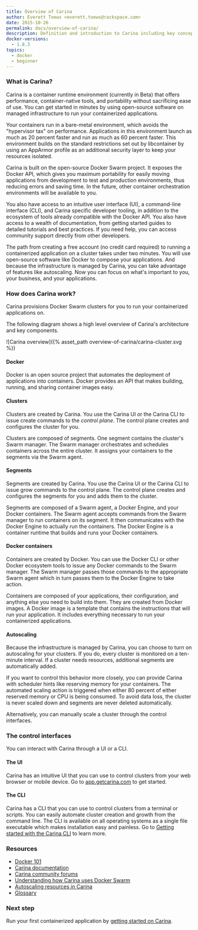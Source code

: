 ```yaml
---
title: Overview of Carina
author: Everett Toews <everett.toews@rackspace.com>
date: 2015-10-26
permalink: docs/overview-of-carina/
description: Definition and introduction to Carina including key concepts and next steps for implementation.
docker-versions:
  - 1.8.3
topics:
  - docker
  - beginner
---
```


### What is Carina?

Carina is a container runtime environment (currently in Beta) that offers performance, container-native tools, and portability without sacrificing ease of use. You can get started in minutes by using open-source software on managed infrastructure to run your containerized applications.

Your containers run in a bare-metal environment, which avoids the "hypervisor tax" on performance. Applications in this environment launch as much as 20 percent faster and run as much as 60 percent faster. This environment builds on the standard restrictions set out by libcontainer by using an AppArmor profile as an additional security layer to keep your resources isolated.

Carina is built on the open-source Docker Swarm project.  It exposes the Docker API, which gives you maximum portability for easily moving applications from development to test and production environments, thus reducing errors and saving time. In the future, other container orchestration environments will be available to you.

You also have access to an intuitive user interface (UI), a command-line interface (CLI), and Carina specific developer tooling, in addition to the ecosystem of tools already compatible with the Docker API. You also have access to a wealth of documentation, from getting started guides to detailed tutorials and best practices. If you need help, you can access community support directly from other developers.

The path from creating a free account (no credit card required) to running a containerized application on a cluster takes under two minutes. You will use open-source software like Docker to compose your applications. And because the infrastructure is managed by Carina, you can take advantage of features like autoscaling. Now you can focus on what's important to you, your business, and your applications.

### How does Carina work?

Carina provisions Docker Swarm clusters for you to run your containerized applications on.

The following diagram shows a high level overview of Carina's architecture and key components.

![Carina overview]({% asset_path overview-of-carina/carina-cluster.svg %})

#### Docker

Docker is an open source project that automates the deployment of applications into containers. Docker provides an API that makes building, running, and sharing container images easy.

#### Clusters

Clusters are created by Carina. You use the Carina UI or the Carina CLI to issue create commands to the _control plane_. The control plane creates and configures the cluster for you.

Clusters are composed of segments. One segment contains the cluster's Swarm manager. The Swarm manager orchestrates and schedules containers across the entire cluster. It assigns your containers to the segments via the Swarm agent.

#### Segments

Segments are created by Carina. You use the Carina UI or the Carina CLI to issue grow commands to the control plane. The control plane creates and configures the segments for you and adds them to the cluster.

Segments are composed of a Swarm agent, a Docker Engine, and your Docker containers. The Swarm agent accepts commands from the Swarm manager to run containers on its segment. It then communicates with the Docker Engine to actually run the containers. The Docker Engine is a container runtime that builds and runs your Docker containers.

#### Docker containers

Containers are created by Docker. You can use the Docker CLI or other Docker ecosystem tools to issue any Docker commands to the Swarm manager. The Swarm manager passes those commands to the appropriate Swarm agent which in turn passes them to the Docker Engine to take action.

Containers are composed of your applications, their configuration, and anything else you need to build into them. They are created from Docker images. A Docker image is a template that contains the instructions that will run your application. It includes everything necessary to run your containerized applications.

#### Autoscaling

Because the infrastructure is managed by Carina, you can choose to turn on autoscaling for your clusters. If you do, every cluster is monitored on a ten-minute interval. If a cluster needs resources, additional segments are automatically added.

If you want to control this behavior more closely, you can provide Carina with scheduler hints like reserving memory for your containers. The automated scaling action is triggered when either 80 percent of either reserved memory or CPU is being consumed. To avoid data loss, the cluster is never scaled down and segments are never deleted automatically.

Alternatively, you can manually scale a cluster through the control interfaces.

### The control interfaces

You can interact with Carina through a UI or a CLI.

#### The UI

Carina has an intuitive UI that you can use to control clusters from your web browser or mobile device. Go to [app.getcarina.com](https://app.getcarina.com) to get started.

#### The CLI

Carina has a CLI that you can use to control clusters from a terminal or scripts. You can easily automate cluster creation and growth from the command line. The CLI is available on all operating systems as a single file executable which makes installation easy and painless. Go to [Getting started with the Carina CLI](/docs/getting-started/getting-started-carina-cli/) to learn more.

### Resources

* [Docker 101](/docs/tutorials/docker-101/)
* [Carina documentation](/docs/)
* [Carina community forums](https://community.getcarina.com)
* [Understanding how Carina uses Docker Swarm](/docs/tutorials/docker-swarm-carina/)
* [Autoscaling resources in Carina](/docs/tutorials/autoscaling-carina/)
* [Glossary](/docs/references/glossary/)

### Next step

Run your first containerized application by [getting started on Carina](/docs/getting-started/getting-started-on-carina/).
